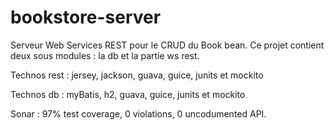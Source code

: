 bookstore-server
================

Serveur Web Services REST pour le CRUD du Book bean.
Ce projet contient deux sous modules : la db et la partie ws rest.

Technos rest : jersey, jackson, guava, guice, junits et mockito

Technos db : myBatis, h2, guava, guice, junits et mockito

Sonar : 97% test coverage, 0 violations, 0 uncodumented API.
